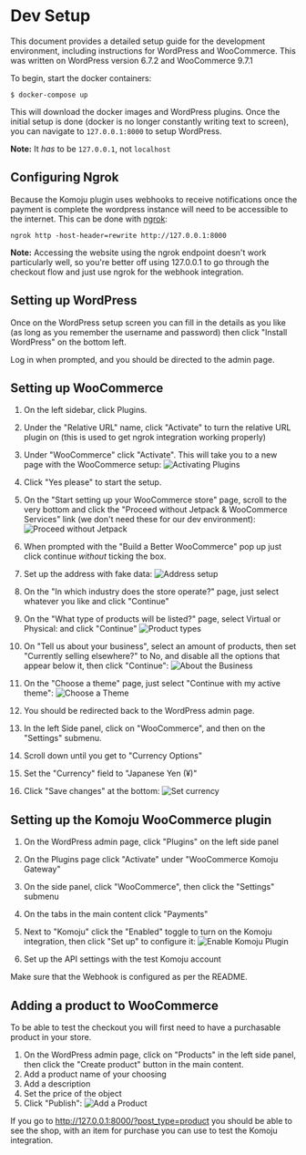 # Dev Setup

This document provides a detailed setup guide for the development environment, including instructions for WordPress and WooCommerce. This was written on WordPress version 6.7.2 and WooCommerce 9.7.1

To begin, start the docker containers:

```
$ docker-compose up
```

This will download the docker images and WordPress plugins. Once the initial setup is done (docker is no longer constantly writing text to screen), you can navigate to `127.0.0.1:8000` to setup WordPress.

**Note:** It _has_ to be `127.0.0.1`, not `localhost`

## Configuring Ngrok

Because the Komoju plugin uses webhooks to receive notifications once the payment is complete the wordpress instance will need to be accessible to the internet. This can be done with [ngrok](https://ngrok.com/):

```
ngrok http -host-header=rewrite http://127.0.0.1:8000
```

**Note:** Accessing the website using the ngrok endpoint doesn't work particularly well, so you're better off using 127.0.0.1 to go through the checkout flow and just use ngrok for the webhook integration.

## Setting up WordPress

Once on the WordPress setup screen you can fill in the details as you like (as long as you remember the username and password) then click "Install WordPress" on the bottom left.

Log in when prompted, and you should be directed to the admin page.

## Setting up WooCommerce

1. On the left sidebar, click Plugins.
2. Under the "Relative URL" name, click "Activate" to turn the relative URL plugin on (this is used to get ngrok integration working properly)
3. Under "WooCommerce" click "Activate". This will take you to a new page with the WooCommerce setup:
   ![Activating Plugins](../assets/images/Activate_plugins.png)

4. Click "Yes please" to start the setup.
5. On the "Start setting up your WooCommerce store" page, scroll to the very bottom and click the "Proceed without Jetpack & WooCommerce Services" link (we don't need these for our dev environment):
   ![Proceed without Jetpack](../assets/images/Proceed_without_Jetpack.png)

6. When prompted with the "Build a Better WooCommerce" pop up just click continue _without_ ticking the box.
7. Set up the address with fake data:
   ![Address setup](../assets/images/Address_setup.png)

8. On the "In which industry does the store operate?" page, just select whatever you like and click "Continue"
9. On the "What type of products will be listed?" page, select Virtual or Physical:
and click "Continue"
   ![Product types](../assets/images/Product_types.png)

10. On "Tell us about your business", select an amount of products, then set "Currently selling elsewhere?" to No, and disable all the options that appear below it, then click "Continue":
	![About the Business](../assets/images/About_the_business.png)

11. On the "Choose a theme" page, just select "Continue with my active theme":
	![Choose a Theme](../assets/images/Choose_a_theme.png)

12. You should be redirected back to the WordPress admin page.
13. In the left Side panel, click on "WooCommerce", and then on the "Settings" submenu.
14. Scroll down until you get to "Currency Options"
15. Set the "Currency" field to "Japanese Yen (¥)"
16. Click "Save changes" at the bottom:
![Set currency](./images/Set_currency.png)

## Setting up the Komoju WooCommerce plugin

1. On the WordPress admin page, click "Plugins" on the left side panel
2. On the Plugins page click "Activate" under "WooCommerce Komoju Gateway"
3. On the side panel, click "WooCommerce", then click the "Settings" submenu
4. On the tabs in the main content click "Payments"
5. Next to "Komoju" click the "Enabled" toggle to turn on the Komoju integration, then click "Set up" to configure it:
   ![Enable Komoju Plugin](../assets/images/Enable_Komoju_plugin.png)

6. Set up the API settings with the test Komoju account

Make sure that the Webhook is configured as per the README.

## Adding a product to WooCommerce

To be able to test the checkout you will first need to have a purchasable product in your store.

1. On the WordPress admin page, click on "Products" in the left side panel, then click the "Create product" button in the main content.
2. Add a product name of your choosing
3. Add a description
4. Set the price of the object
5. Click "Publish":
   ![Add a Product](../assets/images/Add_a_product.png)


If you go to http://127.0.0.1:8000/?post_type=product you should be able to see the shop, with an item for purchase you can use to test the Komoju integration.

